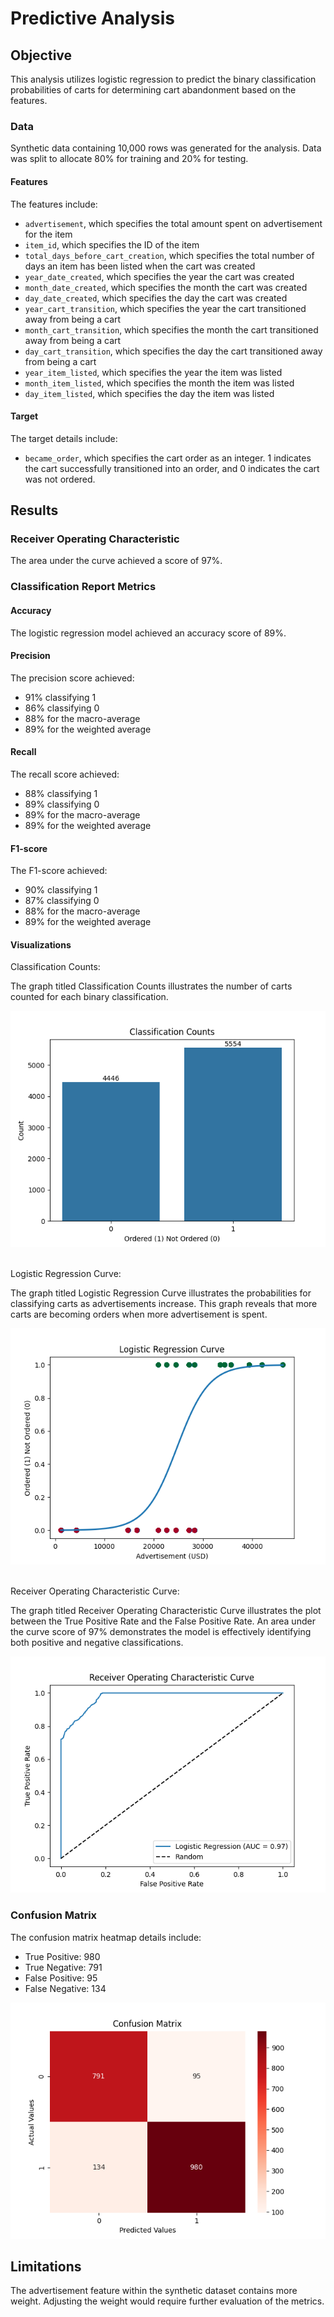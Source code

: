 # Predictive Analysis

## Objective

This analysis utilizes logistic regression to predict the binary classification probabilities of carts for determining cart abandonment based on the features.

### Data

Synthetic data containing 10,000 rows was generated for the analysis. Data was split to allocate 80% for training and 20% for testing.

#### Features

The features include:

* `advertisement`, which specifies the total amount spent on advertisement for the item
* `item_id`, which specifies the ID of the item
* `total_days_before_cart_creation`, which specifies the total number of days an item has been listed when the cart was created
* `year_date_created`, which specifies the year the cart was created
* `month_date_created`, which specifies the month the cart was created
* `day_date_created`, which specifies the day the cart was created
* `year_cart_transition`, which specifies the year the cart transitioned away from being a cart
* `month_cart_transition`, which specifies the month the cart transitioned away from being a cart
* `day_cart_transition`, which specifies the day the cart transitioned away from being a cart
* `year_item_listed`, which specifies the year the item was listed
* `month_item_listed`, which specifies the month the item was listed
* `day_item_listed`, which specifies the day the item was listed

#### Target

The target details include:

* `became_order`, which specifies the cart order as an integer. 1 indicates the cart successfully transitioned into an order, and 0 indicates the cart was not ordered.

## Results

### Receiver Operating Characteristic

The area under the curve achieved a score of 97%.

### Classification Report Metrics

#### Accuracy

The logistic regression model achieved an accuracy score of 89%.

#### Precision

The precision score achieved:

* 91% classifying 1
* 86% classifying 0
* 88% for the macro-average
* 89% for the weighted average

#### Recall

The recall score achieved:

* 88% classifying 1
* 89% classifying 0
* 89% for the macro-average
* 89% for the weighted average

#### F1-score

The F1-score achieved:

* 90% classifying 1
* 87% classifying 0
* 88% for the macro-average
* 89% for the weighted average

#### Visualizations

Classification Counts:

The graph titled Classification Counts illustrates the number of carts counted for each binary classification.

![Figure 1: Classification Counts](<Figure 1 Classification Counts.png>)

\
Logistic Regression Curve:

The graph titled Logistic Regression Curve illustrates the probabilities for classifying carts as advertisements increase. This graph reveals that more carts are becoming orders when more advertisement is spent.

![Figure 2: Logistic Regression Curve](<Figure 2 Logistic Regression Curve.png>)

\
Receiver Operating Characteristic Curve:

The graph titled Receiver Operating Characteristic Curve illustrates the plot between the True Positive Rate and the False Positive Rate. An area under the curve score of 97% demonstrates the model is effectively identifying both positive and negative classifications.

![Figure 3: Receiver Operating Characteristic Curve](<Figure 3 Receiver Operating Characteristic Curve.png>)

### Confusion Matrix

The confusion matrix heatmap details include:

* True Positive: 980
* True Negative: 791
* False Positive: 95
* False Negative: 134

![Figure 4: Confusion Matrix](<Figure 4 Confusion Matrix.png>)

## Limitations

The advertisement feature within the synthetic dataset contains more weight. Adjusting the weight would require further evaluation of the metrics.